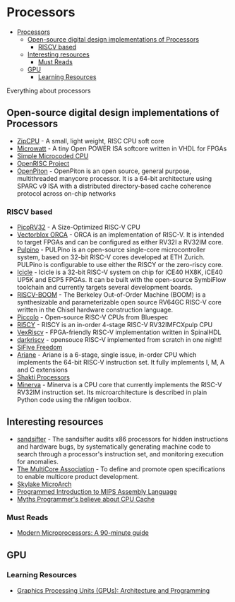 # Processors

- [Processors](#processors)
  - [Open-source digital design implementations of Processors](#open-source-digital-design-implementations-of-processors)
    - [RISCV based](#riscv-based)
  - [Interesting resources](#interesting-resources)
    - [Must Reads](#must-reads)
  - [GPU](#gpu)
    - [Learning Resources](#learning-resources)

Everything about processors

## Open-source digital design implementations of Processors

- [ZipCPU](https://github.com/ZipCPU/zipcpu) - A small, light weight, RISC CPU soft core
- [Microwatt](https://github.com/antonblanchard/microwatt/) - A tiny Open POWER ISA softcore written in VHDL for FPGAs
- [Simple Microcoded CPU](https://minnie.tuhs.org/CompArch/Tutes/week04.html)
- [OpenRISC Project](https://github.com/openrisc)
- [OpenPiton](https://github.com/PrincetonUniversity/openpiton) - OpenPiton is an open source, general purpose, multithreaded manycore processor. It is a 64-bit architecture using SPARC v9 ISA with a distributed directory-based cache coherence protocol across on-chip networks

### RISCV based

- [PicoRV32](https://github.com/cliffordwolf/picorv32) - A Size-Optimized RISC-V CPU
- [Vectorblox ORCA](https://github.com/VectorBlox/orca) - ORCA is an implementation of RISC-V. It is intended to target FPGAs and can be configured as either RV32I a RV32IM core.
- [Pulpino](https://github.com/pulp-platform/pulpino) - PULPino is an open-source single-core microcontroller system, based on 32-bit RISC-V cores developed at ETH Zurich. PULPino is configurable to use either the RISCY or the zero-riscy core.
- [Icicle](https://github.com/grahamedgecombe/icicle) - Icicle is a 32-bit RISC-V system on chip for iCE40 HX8K, iCE40 UP5K and ECP5 FPGAs. It can be built with the open-source SymbiFlow toolchain and currently targets several development boards.
- [RISCV-BOOM](https://github.com/riscv-boom/riscv-boom) - The Berkeley Out-of-Order Machine (BOOM) is a synthesizable and parameterizable open source RV64GC RISC-V core written in the Chisel hardware construction language.
- [Piccolo](https://github.com/bluespec/Piccolo) - Open-source RISC-V CPUs from Bluespec
- [RI5CY](https://github.com/pulp-platform/riscv) - RISCY is an in-order 4-stage RISC-V RV32IMFCXpulp CPU
- [VexRiscv](https://github.com/SpinalHDL/VexRiscv) - FPGA-friendly RISC-V implementation written in SpinalHDL
- [darkriscv](https://github.com/darklife/darkriscv) - opensouce RISC-V implemented from scratch in one night!
- [SiFive Freedom](https://github.com/sifive/freedom)
- [Ariane](https://github.com/lowRISC/ariane) - Ariane is a 6-stage, single issue, in-order CPU which implements the 64-bit RISC-V instruction set. It fully implements I, M, A and C extensions
- [Shakti Processors](http://shakti.org.in/processor.html)
- [Minerva](https://github.com/lambdaconcept/minerva) - Minerva is a CPU core that currently implements the RISC-V RV32IM instruction set. Its microarchitecture is described in plain Python code using the nMigen toolbox.

## Interesting resources

- [sandsifter](https://github.com/xoreaxeaxeax/sandsifter) - The sandsifter audits x86 processors for hidden instructions and hardware bugs, by systematically generating machine code to search through a processor's instruction set, and monitoring execution for anomalies.
- [The MultiCore Association](https://www.multicore-association.org/index.php) - To define and promote open specifications to enable multicore product development.
- [Skylake MicroArch](https://en.wikichip.org/wiki/intel/microarchitectures/skylake_(server))
- [Programmed Introduction to MIPS Assembly Language](https://chortle.ccsu.edu/AssemblyTutorial/index.html)
- [Myths Programmer's believe about CPU Cache](https://software.rajivprab.com/2018/04/29/myths-programmers-believe-about-cpu-caches/)

### Must Reads

- [Modern Microprocessors: A 90-minute guide](http://www.lighterra.com/papers/modernmicroprocessors/)

## GPU

### Learning Resources

- [Graphics Processing Units (GPUs): Architecture and Programming](https://cs.nyu.edu/courses/fall15/CSCI-GA.3033-004/)
